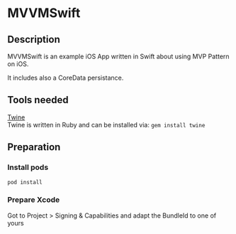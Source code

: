 # MVVMSwift

## Description

MVVMSwift is an example iOS App written in Swift about using MVP Pattern on iOS.

It includes also a CoreData persistance.

## Tools needed

[Twine](https://github.com/scelis/twine)  
Twine is written in Ruby and can be installed via: `gem install twine`

## Preparation

### Install pods

    pod install

### Prepare Xcode

Got to Project > Signing & Capabilities and adapt the BundleId to one of yours
